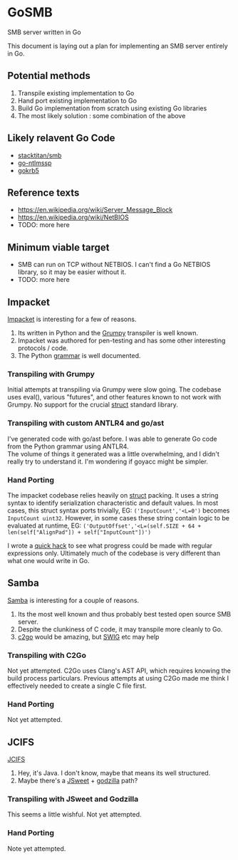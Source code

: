 # GoSMB
SMB server written in Go

This document is laying out a plan for implementing an SMB server entirely in Go.

## Potential methods
1. Transpile existing implementation to Go
2. Hand port existing implementation to Go
3. Build Go implementation from scratch using existing Go libraries
4. The most likely solution : some combination of the above

## Likely relavent Go Code
* [stacktitan/smb](https://github.com/stacktitan/smb)
* [go-ntlmssp](https://github.com/Azure/go-ntlmssp)
* [gokrb5](https://github.com/jcmturner/gokrb5)


## Reference texts
* https://en.wikipedia.org/wiki/Server_Message_Block
* https://en.wikipedia.org/wiki/NetBIOS
* TODO:  more here

## Minimum viable target
* SMB can run on TCP without NETBIOS.  I can't find a Go NETBIOS library, so it may be easier without it.
* TODO:  more here

## Impacket
[Impacket](https://github.com/SecureAuthCorp/impacket) is interesting for a few of reasons.  
1. Its written in Python and the [Grumpy](https://github.com/google/grumpy) transpiler is well known.
2. Impacket was authored for pen-testing and has some other interesting protocols / code.
3. The Python [grammar](https://docs.python.org/3/reference/grammar.html) is well documented.

### Transpiling with Grumpy

Initial attempts at transpiling via Grumpy were slow going.
The codebase uses eval(), various "futures", and other features known to not work with Grumpy.
No support for the crucial [struct](https://docs.python.org/2/library/struct.html) standard library.

### Transpiling with custom ANTLR4 and go/ast

I've generated code with go/ast before.  I was able to generate Go code from the Python grammar using ANTLR4.  
The volume of things it generated was a little overwhelming, and I didn't really try to understand it.
I'm wondering if goyacc might be simpler.

### Hand Porting

The impacket codebase relies heavily on [struct](https://docs.python.org/2/library/struct.html) packing.
It uses a string syntax to identify serialization characteristic and default values.
In most cases, this struct syntax ports trivially, EG:
`('InputCount','<L=0')` becomes `InputCount uint32`.
However, in some cases these string contain logic to be evaluated at runtime, EG:
`('OutputOffset','<L=(self.SIZE + 64 + len(self["AlignPad"]) + self["InputCount"])')`

I wrote a [quick hack](hack.go) to see what progress could be made with regular expressions only.
Ultimately much of the codebase is very different than what one would write in Go.

## Samba
[Samba](https://github.com/samba-team/samba) is interesting for a couple of reasons.
1. Its the most well known and thus probably best tested open source SMB server.
2. Despite the clunkiness of C code, it may transpile more cleanly to Go.
3. [c2go](https://github.com/andybalholm/c2go) would be amazing, but [SWIG](http://www.swig.org/) etc may help

### Transpiling with C2Go

Not yet attempted.  C2Go uses Clang's AST API, which requires knowing the build process particulars.
Previous attempts at using C2Go made me think I effectively needed to create a single C file first.

### Hand Porting

Not yet attempted.

## JCIFS
[JCIFS](https://www.jcifs.org/)
1. Hey, it's Java.  I don't know, maybe that means its well structured.
2. Maybe there's a [JSweet](http://www.jsweet.org/) + [godzilla](https://github.com/jingweno/godzilla) path?

### Transpiling with JSweet and Godzilla

This seems a little wishful.  Not yet attempted.

### Hand Porting

Note yet attempted.
